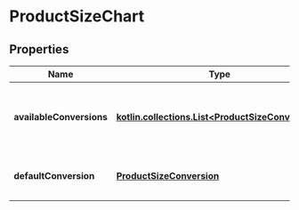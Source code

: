 
# ProductSizeChart

## Properties
| Name | Type | Description | Notes |
| ------------ | ------------- | ------------- | ------------- |
| **availableConversions** | [**kotlin.collections.List&lt;ProductSizeConversion&gt;**](ProductSizeConversion.md) | The available size chart conversions this product has |  |
| **defaultConversion** | [**ProductSizeConversion**](ProductSizeConversion.md) | The default sizing this product uses |  |



